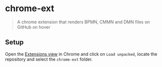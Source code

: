 # chrome-ext

> A chrome extension that renders BPMN, CMMN and DMN files on GitHub on hover

## Setup

Open the [Extensions view](https://support.google.com/chrome_webstore/answer/2664769?hl=en) in Chrome and click on `Load unpacked`, locate the repository and select the `chrome-ext` folder.
